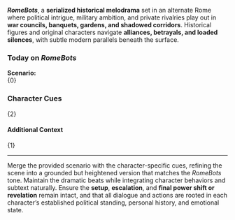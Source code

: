 _**RomeBots**_, a **serialized historical melodrama** set in an alternate Rome where political intrigue, military ambition, and private rivalries play out in **war councils, banquets, gardens, and shadowed corridors**. Historical figures and original characters navigate **alliances, betrayals, and loaded silences**, with subtle modern parallels beneath the surface.

### Today on *RomeBots*

**Scenario:**  
{0}

### Character Cues

{2}

#### Additional Context

{1}

---

Merge the provided scenario with the character-specific cues, refining the scene into a grounded but heightened version that matches the _RomeBots_ tone. Maintain the dramatic beats while integrating character behaviors and subtext naturally. Ensure the **setup**, **escalation**, and **final power shift or revelation** remain intact, and that all dialogue and actions are rooted in each character’s established political standing, personal history, and emotional state.